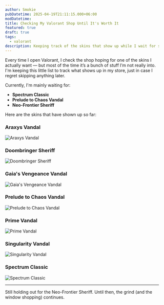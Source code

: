 ```yaml
---
author: Smokie
pubDatetime: 2025-04-19T21:11:15.000+06:00
modDatetime:
title: Checking My Valorant Shop Until It's Worth It
featured: true
draft: true
tags:
  - valorant
description: Keeping track of the skins that show up while I wait for something actually worth spending on. The skins I want are mostly the Spectrum Classic, Prelude to Chaos Vandal and Neo-Frontier Sheriff.
---
```


Every time I open Valorant, I check the shop hoping for one of the skins I actually want — but most of the time it’s a bunch of stuff I’m not really into. I'm keeping this little list to track what shows up in my store, just in case I regret skipping anything later.

Currently, I'm mainly waiting for:

- **Spectrum Classic**
- **Prelude to Chaos Vandal**
- **Neo-Frontier Sheriff**

Here are the skins that have shown up so far:

### Araxys Vandal

![Araxys Vandal](@/assets/images/_2025/araxys-vandal.png)

### Doombringer Sheriff

![Doombringer Sheriff](@/assets/images/_2025/doombringer-sheriff.png)

### Gaia's Vengeance Vandal

![Gaia's Vengeance Vandal](@/assets/images/_2025/gaias-vengence-vandal.png)

### Prelude to Chaos Vandal

![Prelude to Chaos Vandal](@/assets/images/_2025/prelude-to-chaos-vandal.png)

### Prime Vandal

![Prime Vandal](@/assets/images/_2025/prime-vandal.png)

### Singularity Vandal

![Singularity Vandal](@/assets/images/_2025/singularity-vandal.png)

### Spectrum Classic

![Spectrum Classic](@/assets/images/_2025/spectrum-classic.png)

---

Still holding out for the Neo-Frontier Sheriff. Until then, the grind (and the window shopping) continues.
